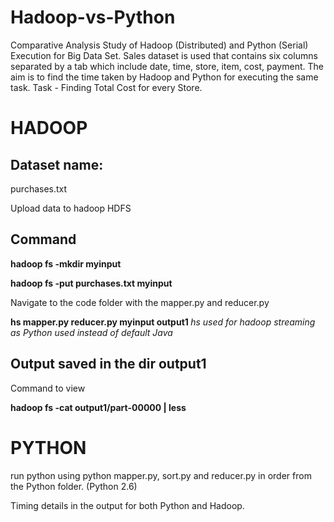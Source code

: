 # Hadoop-vs-Python  

Comparative Analysis Study of Hadoop (Distributed) and Python (Serial) Execution for Big Data Set. Sales dataset is used that contains six columns separated by a tab which include date, time, store, item, cost, payment. The aim is to find the time taken by Hadoop and Python for executing the same task. Task - Finding Total Cost for every Store.

# HADOOP

## Dataset name:   
purchases.txt

Upload data to hadoop HDFS

## Command  

<b>hadoop fs -mkdir myinput 

hadoop fs -put purchases.txt myinput</b>

Navigate to the code folder with the mapper.py and reducer.py

<b>hs mapper.py reducer.py myinput output1 </b> *hs used for hadoop streaming as Python used instead of default Java*

## Output saved in the dir output1
Command to view

<b>hadoop fs -cat output1/part-00000 | less </b>

# PYTHON

run python using python mapper.py, sort.py and reducer.py in order from the Python folder. (Python 2.6)

Timing details in the output for both Python and Hadoop.

